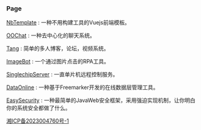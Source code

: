 ### Page

[NbTemplate](https://ooqn.com/NbTemplate) : 一种不用构建工具的Vuejs前端模板。

[OOChat](https://github.com/bobcbui/chat) : 一种去中心化的聊天系统。

[Tang](https://we.ooqn.com) : 简单的多人博客，论坛，视频系统。

[ImageBot](#) : 一个通过图片点击的RPA工具。

[SinglechipServer](#) : 一直单片机远程控制服务。

[DataOnline](#) : 一种基于Freemarker开发的在线数据层管理工具。

[EasySecurity](#) : 一种最简单的JavaWeb安全框架，采用强迫实现机制，让你明白你的系统安全都做了什么。

[湘ICP备2023004760号-1]([1111](https://beian.miit.gov.cn/)https://beian.miit.gov.cn/)

<script>
var _hmt = _hmt || [];
(function() {
  var hm = document.createElement("script");
  hm.src = "https://hm.baidu.com/hm.js?436cae8ee544e5f3a5276916f6880379";
  var s = document.getElementsByTagName("script")[0]; 
  s.parentNode.insertBefore(hm, s);
})();
</script>

